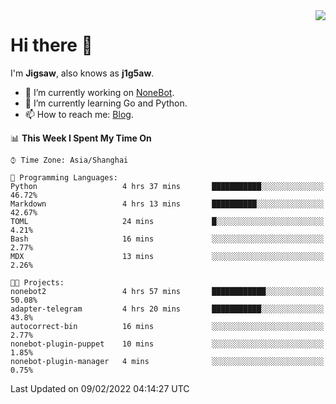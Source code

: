 <a href="#">
  <img align="right" src="https://github-readme-stats.vercel.app/api?username=j1g5awi&count_private=true&show_icons=true&title_color=80070B&text_color=B3B3B3&bg_color=212121&icon_color=80070B" />
</a>

# Hi there 👋

I'm **Jigsaw**, also knows as **j1g5aw**.

- 🔭 I’m currently working on [NoneBot](https://github.com/nonebot).
- 🌱 I’m currently learning Go and Python.
- 📫 How to reach me: [Blog](https://blog.maddestroyer.xyz/).

<!--START_SECTION:waka-->
📊 **This Week I Spent My Time On** 

```text
⌚︎ Time Zone: Asia/Shanghai

💬 Programming Languages: 
Python                   4 hrs 37 mins       ███████████░░░░░░░░░░░░░░   46.72% 
Markdown                 4 hrs 13 mins       ██████████░░░░░░░░░░░░░░░   42.67% 
TOML                     24 mins             █░░░░░░░░░░░░░░░░░░░░░░░░   4.21% 
Bash                     16 mins             ░░░░░░░░░░░░░░░░░░░░░░░░░   2.77% 
MDX                      13 mins             ░░░░░░░░░░░░░░░░░░░░░░░░░   2.26%

🐱‍💻 Projects: 
nonebot2                 4 hrs 57 mins       ████████████░░░░░░░░░░░░░   50.08% 
adapter-telegram         4 hrs 20 mins       ███████████░░░░░░░░░░░░░░   43.8% 
autocorrect-bin          16 mins             ░░░░░░░░░░░░░░░░░░░░░░░░░   2.77% 
nonebot-plugin-puppet    10 mins             ░░░░░░░░░░░░░░░░░░░░░░░░░   1.85% 
nonebot-plugin-manager   4 mins              ░░░░░░░░░░░░░░░░░░░░░░░░░   0.75%

```


 Last Updated on 09/02/2022 04:14:27 UTC
<!--END_SECTION:waka-->
